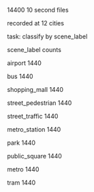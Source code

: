 14400 10 second files

recorded at 12 cities



task: classify by scene_label



scene_label counts



airport              1440

bus                  1440

shopping_mall        1440

street_pedestrian    1440

street_traffic       1440

metro_station        1440

park                 1440

public_square        1440

metro                1440

tram                 1440




